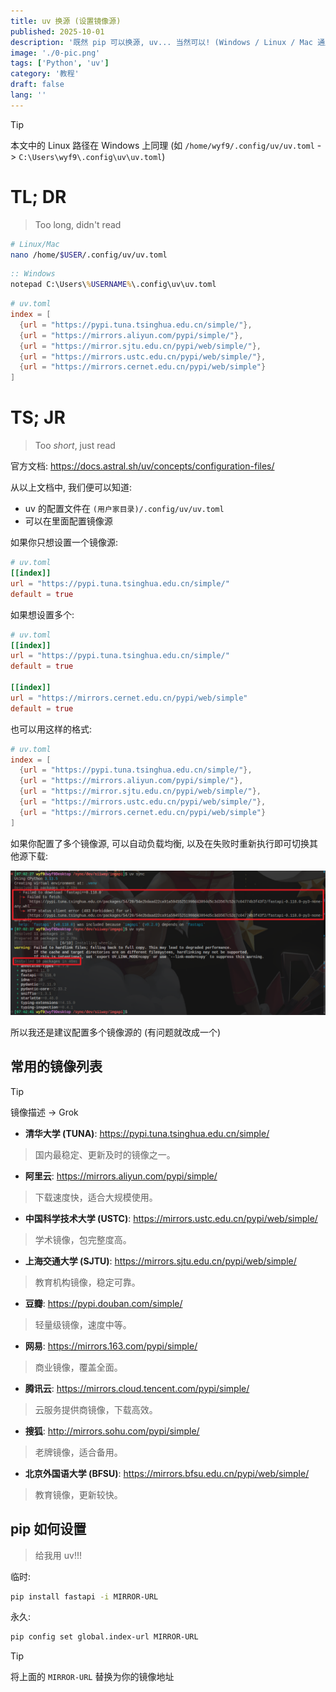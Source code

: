 ```yaml
---
title: uv 换源 (设置镜像源)
published: 2025-10-01
description: '既然 pip 可以换源, uv... 当然可以! (Windows / Linux / Mac 通用)'
image: './0-pic.png'
tags: ['Python', 'uv']
category: '教程'
draft: false 
lang: ''
---
```


> [!TIP]
> 本文中的 Linux 路径在 Windows 上同理 (如 `/home/wyf9/.config/uv/uv.toml` -> `C:\Users\wyf9\.config\uv\uv.toml`)

# TL; DR

> Too long, didn't read

```bash
# Linux/Mac
nano /home/$USER/.config/uv/uv.toml
```

```bat
:: Windows
notepad C:\Users\%USERNAME%\.config\uv\uv.toml
```

```toml
# uv.toml
index = [
  {url = "https://pypi.tuna.tsinghua.edu.cn/simple/"},
  {url = "https://mirrors.aliyun.com/pypi/simple/"},
  {url = "https://mirror.sjtu.edu.cn/pypi/web/simple/"},
  {url = "https://mirrors.ustc.edu.cn/pypi/web/simple/"},
  {url = "https://mirrors.cernet.edu.cn/pypi/web/simple"}
]
```

# TS; JR

> Too *short*, just read

官方文档: https://docs.astral.sh/uv/concepts/configuration-files/

从以上文档中, 我们便可以知道:

- uv 的配置文件在 `(用户家目录)/.config/uv/uv.toml`
- 可以在里面配置镜像源

如果你只想设置一个镜像源:

```toml
# uv.toml
[[index]]
url = "https://pypi.tuna.tsinghua.edu.cn/simple/"
default = true
```

如果想设置多个:

```toml
# uv.toml
[[index]]
url = "https://pypi.tuna.tsinghua.edu.cn/simple/"
default = true

[[index]]
url = "https://mirrors.cernet.edu.cn/pypi/web/simple"
default = true
```

也可以用这样的格式:

```toml
# uv.toml
index = [
  {url = "https://pypi.tuna.tsinghua.edu.cn/simple/"},
  {url = "https://mirrors.aliyun.com/pypi/simple/"},
  {url = "https://mirror.sjtu.edu.cn/pypi/web/simple/"},
  {url = "https://mirrors.ustc.edu.cn/pypi/web/simple/"},
  {url = "https://mirrors.cernet.edu.cn/pypi/web/simple"}
]
```

如果你配置了多个镜像源, 可以自动负载均衡, 以及在失败时重新执行即可切换其他源下载:

![retry](./1-retry.png)

所以我还是建议配置多个镜像源的 (有问题就改成一个)

## 常用的镜像列表

> [!TIP]
> 镜像描述 -> Grok

- **清华大学 (TUNA)**: https://pypi.tuna.tsinghua.edu.cn/simple/
> 国内最稳定、更新及时的镜像之一。

- **阿里云**: https://mirrors.aliyun.com/pypi/simple/
> 下载速度快，适合大规模使用。

- **中国科学技术大学 (USTC)**: https://mirrors.ustc.edu.cn/pypi/web/simple/
> 学术镜像，包完整度高。

- **上海交通大学 (SJTU)**: https://mirrors.sjtu.edu.cn/pypi/web/simple/
> 教育机构镜像，稳定可靠。

- **豆瓣**: https://pypi.douban.com/simple/
> 轻量级镜像，速度中等。

- **网易**: https://mirrors.163.com/pypi/simple/
> 商业镜像，覆盖全面。

- **腾讯云**: https://mirrors.cloud.tencent.com/pypi/simple/
> 云服务提供商镜像，下载高效。

- **搜狐**: http://mirrors.sohu.com/pypi/simple/
> 老牌镜像，适合备用。

- **北京外国语大学 (BFSU)**: https://mirrors.bfsu.edu.cn/pypi/web/simple/
> 教育镜像，更新较快。

## pip 如何设置

> 给我用 uv!!!

临时:

```bash
pip install fastapi -i MIRROR-URL
```

永久:

```bash
pip config set global.index-url MIRROR-URL
```

> [!TIP]
> 将上面的 `MIRROR-URL` 替换为你的镜像地址